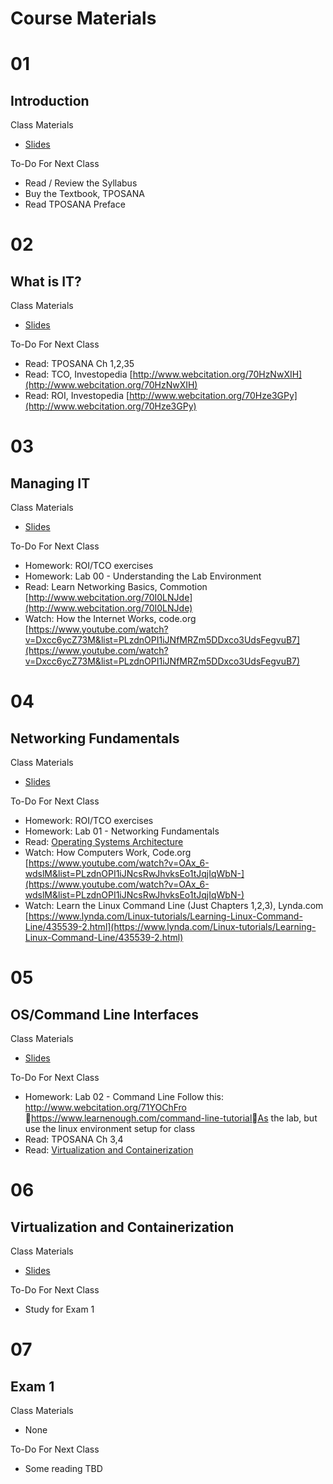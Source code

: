 # Course Materials

# 01
## Introduction

Class Materials

- [Slides](content/01-introduction-to-course.pptx)

To-Do For Next Class

- Read / Review the Syllabus
- Buy the Textbook, TPOSANA 
- Read TPOSANA Preface

# 02
## What is IT?

Class Materials

- [Slides](content/02-what-is-it.pptx)

To-Do For Next Class

- Read: TPOSANA Ch 1,2,35
- Read: TCO, Investopedia [http://www.webcitation.org/70HzNwXIH](http://www.webcitation.org/70HzNwXIH)
- Read: ROI, Investopedia [http://www.webcitation.org/70Hze3GPy](http://www.webcitation.org/70Hze3GPy) 


# 03 
## Managing IT

Class Materials

- [Slides](03-managing-it.pptx)

To-Do For Next Class

- Homework: ROI/TCO exercises
- Homework: Lab 00 - Understanding the Lab Environment
- Read: Learn Networking Basics, Commotion [http://www.webcitation.org/70I0LNJde](http://www.webcitation.org/70I0LNJde)
- Watch: How the Internet Works, code.org [https://www.youtube.com/watch?v=Dxcc6ycZ73M&list=PLzdnOPI1iJNfMRZm5DDxco3UdsFegvuB7](https://www.youtube.com/watch?v=Dxcc6ycZ73M&list=PLzdnOPI1iJNfMRZm5DDxco3UdsFegvuB7)

# 04 
## Networking Fundamentals

Class Materials

- [Slides](04-networking-fundamentals.pptx)

To-Do For Next Class

- Homework: ROI/TCO exercises
- Homework: Lab 01 - Networking Fundamentals
- Read: [Operating Systems Architecture](./content/reading-05-operating-systems-architecture.pdf)
- Watch: How Computers Work, Code.org [https://www.youtube.com/watch?v=OAx_6-wdslM&list=PLzdnOPI1iJNcsRwJhvksEo1tJqjIqWbN-](https://www.youtube.com/watch?v=OAx_6-wdslM&list=PLzdnOPI1iJNcsRwJhvksEo1tJqjIqWbN-)
- Watch: Learn the Linux Command Line (Just Chapters 1,2,3), Lynda.com [https://www.lynda.com/Linux-tutorials/Learning-Linux-Command-Line/435539-2.html](https://www.lynda.com/Linux-tutorials/Learning-Linux-Command-Line/435539-2.html) 


# 05 
## OS/Command Line Interfaces

Class Materials

- [Slides](05-os-command-line-interfaces.pptx)

To-Do For Next Class

- Homework: Lab 02 - Command Line 
			Follow this: http://www.webcitation.org/71YOChFro https://www.learnenough.com/command-line-tutorialAs the lab, but use the linux environment setup for class
- Read: TPOSANA Ch 3,4 
- Read: [Virtualization and Containerization](./content/reading-06-virtualization-containerization.pdf)


# 06 
## Virtualization and Containerization

Class Materials

- [Slides](06-virtualization-and-containerization.pptx)

To-Do For Next Class

- Study for Exam 1

# 07 
## Exam 1

Class Materials 

- None

To-Do For Next Class

- Some reading TBD